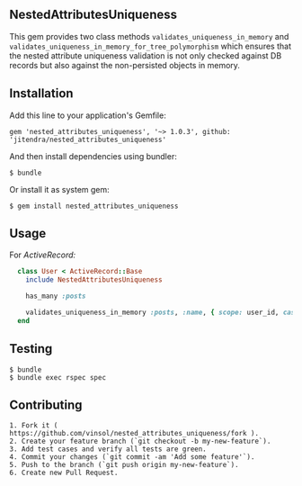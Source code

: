 NestedAttributesUniqueness
-------

This gem provides two class methods `validates_uniqueness_in_memory` and `validates_uniqueness_in_memory_for_tree_polymorphism` which ensures that the nested attribute uniqueness validation is not only checked against DB records but also against the non-persisted objects in memory.

Installation
-------

Add this line to your application's Gemfile:

```shell
gem 'nested_attributes_uniqueness', '~> 1.0.3', github: 'jitendra/nested_attributes_uniqueness'
```

And then install dependencies using bundler:

```shell
$ bundle
```

Or install it as system gem:

```shell
$ gem install nested_attributes_uniqueness
```

Usage
-------

For _ActiveRecord:_

```ruby
  class User < ActiveRecord::Base
    include NestedAttributesUniqueness

    has_many :posts

    validates_uniqueness_in_memory :posts, :name, { scope: user_id, case_sensitive: false }
  end
```


Testing
-------

```shell
$ bundle
$ bundle exec rspec spec
```

Contributing
-------

```
1. Fork it ( https://github.com/vinsol/nested_attributes_uniqueness/fork ).
2. Create your feature branch (`git checkout -b my-new-feature`).
3. Add test cases and verify all tests are green.
4. Commit your changes (`git commit -am 'Add some feature'`).
5. Push to the branch (`git push origin my-new-feature`).
6. Create new Pull Request.
```

